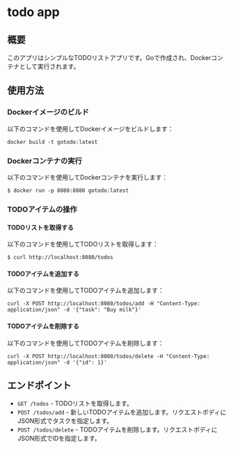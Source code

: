 # todo app

## 概要

このアプリはシンプルなTODOリストアプリです。Goで作成され、Dockerコンテナとして実行されます。

## 使用方法

### Dockerイメージのビルド

以下のコマンドを使用してDockerイメージをビルドします：

```docker build -t gotodo:latest```

### Dockerコンテナの実行

以下のコマンドを使用してDockerコンテナを実行します：

```$ docker run -p 8080:8080 gotodo:latest```


### TODOアイテムの操作

#### TODOリストを取得する

以下のコマンドを使用してTODOリストを取得します：

```$ curl http://localhost:8080/todos```


#### TODOアイテムを追加する

以下のコマンドを使用してTODOアイテムを追加します：

```curl -X POST http://localhost:8080/todos/add -H "Content-Type: application/json" -d '{"task": "Buy milk"}'```


#### TODOアイテムを削除する

以下のコマンドを使用してTODOアイテムを削除します：

```curl -X POST http://localhost:8080/todos/delete -H "Content-Type: application/json" -d '{"id": 1}'```



## エンドポイント

- `GET /todos` - TODOリストを取得します。
- `POST /todos/add` - 新しいTODOアイテムを追加します。リクエストボディにJSON形式でタスクを指定します。
- `POST /todos/delete` - TODOアイテムを削除します。リクエストボディにJSON形式でIDを指定します。

